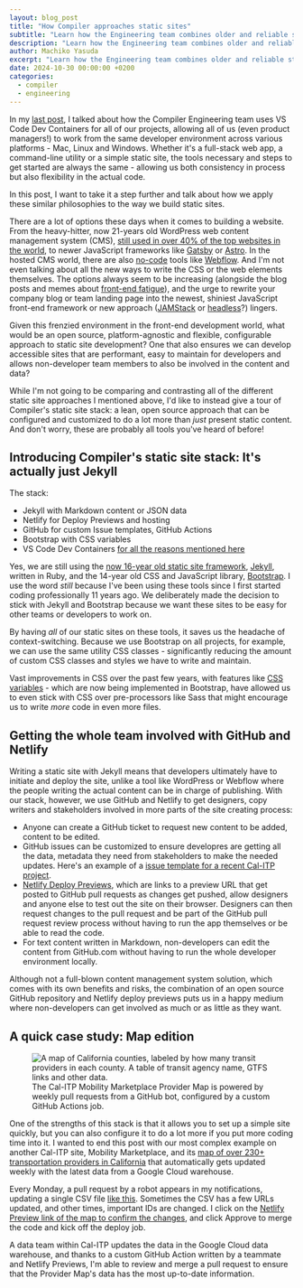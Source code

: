```yaml
---
layout: blog_post
title: "How Compiler approaches static sites"
subtitle: "Learn how the Engineering team combines older and reliable static site frameworks with new build tools and an open source approach to craft memorable and functional content-driven sites."
description: "Learn how the Engineering team combines older and reliable static site frameworks with new build tools and an open source approach to craft memorable and functional content-driven sites."
author: Machiko Yasuda
excerpt: "Learn how the Engineering team combines older and reliable static site frameworks with new build tools and an open source approach to craft memorable and functional content-driven sites."
date: 2024-10-30 00:00:00 +0200
categories:
  - compiler
  - engineering
---
```


In my [last post](/blog/2024/devcontainer-platform-agnostic-team), I talked about how the Compiler Engineering team uses VS Code Dev Containers for all of our projects, allowing all of us (even product managers!) to work from the same developer environment across various platforms - Mac, Linux and Windows. Whether it's a full-stack web app, a command-line utility or a simple static site, the tools necessary and steps to get started are always the same - allowing us both consistency in process but also flexibility in the actual code.

In this post, I want to take it a step further and talk about how we apply these similar philosophies to the way we build static sites.

There are a lot of options these days when it comes to building a website. From the heavy-hitter, now 21-years old WordPress web content management system (CMS), [still used in over 40% of the top websites in the world](https://trends.builtwith.com/cms), to newer JavaScript frameworks like [Gatsby](https://www.gatsbyjs.com/) or [Astro](https://astro.build/). In the hosted CMS world, there are also [no-code](https://webflow.com/made-in-webflow/no-code) tools like [Webflow](https://webflow.com/). And I'm not even talking about all the new ways to write the CSS or the web elements themselves. The options always seem to be increasing (alongside the blog posts and memes about [front-end fatigue](https://www.smashingmagazine.com/2016/11/not-an-imposter-fighting-front-end-fatigue/)), and the urge to rewrite your company blog or team landing page into the newest, shiniest JavaScript front-end framework or new approach ([JAMStack](https://jamstack.org/) or [headless](https://en.wikipedia.org/wiki/Headless_content_management_system)?) lingers.

Given this frenzied environment in the front-end development world, what would be an open source, platform-agnostic and flexible, configurable approach to static site development? One that also ensures we can develop accessible sites that are performant, easy to maintain for developers and allows non-developer team members to also be involved in the content and data?

While I'm not going to be comparing and contrasting all of the different static site approaches I mentioned above, I'd like to instead give a tour of Compiler's static site stack: a lean, open source approach that can be configured and customized to do a lot more than _just_ present static content. And don't worry, these are probably all tools you've heard of before!

## Introducing Compiler's static site stack: It's actually just Jekyll

The stack:

- Jekyll with Markdown content or JSON data
- Netlify for Deploy Previews and hosting
- GitHub for custom Issue templates, GitHub Actions
- Bootstrap with CSS variables
- VS Code Dev Containers [for all the reasons mentioned here](/blog/2024/devcontainer-platform-agnostic-team)

Yes, we are still using the [now 16-year old static site framework](https://jekyllrb.com/docs/history/), [Jekyll](https://jekyllrb.com/), written in Ruby, and the 14-year old CSS and JavaScript library, [Bootstrap](https://getbootstrap.com/docs/5.3/about/overview/). I use the word _still_ because I've been using these tools since I first started coding professionally 11 years ago. We deliberately made the decision to stick with Jekyll and Bootstrap because we want these sites to be easy for other teams or developers to work on.

By having _all_ of our static sites on these tools, it saves us the headache of context-switching. Because we use Bootstrap on all projects, for example, we can use the same utility CSS classes - significantly reducing the amount of custom CSS classes and styles we have to write and maintain.

Vast improvements in CSS over the past few years, with features like [CSS variables](https://blog.getbootstrap.com/2022/05/16/using-bootstrap-css-vars/) - which are now being implemented in Bootstrap, have allowed us to even stick with CSS over pre-processors like Sass that might encourage us to write _more_ code in even more files.

## Getting the whole team involved with GitHub and Netlify

Writing a static site with Jekyll means that developers ultimately have to initiate and deploy the site, unlike a tool like WordPress or Webflow where the people writing the actual content can be in charge of publishing. With our stack, however, we use GitHub and Netlify to get designers, copy writers and stakeholders involved in more parts of the site creating process:

- Anyone can create a GitHub ticket to request new content to be added, content to be edited.
- GitHub issues can be customized to ensure developres are getting all the data, metadata they need from stakeholders to make the needed updates. Here's an example of a [issue template for a recent Cal-ITP project](https://github.com/cal-itp/calitp.org/issues/new?template=new_resource.yml).
- [Netlify Deploy Previews](https://docs.netlify.com/site-deploys/deploy-previews/), which are links to a preview URL that get posted to GitHub pull requests as changes get pushed, allow designers and anyone else to test out the site on their browser. Designers can then request changes to the pull request and be part of the GitHub pull request review process without having to run the app themselves or be able to read the code.
- For text content written in Markdown, non-developers can edit the content from GitHub.com without having to run the whole developer environment locally.

Although not a full-blown content management system solution, which comes with its own benefits and risks, the combination of an open source GitHub repository and Netlify deploy previews puts us in a happy medium where non-developers can get involved as much or as little as they want.

## A quick case study: Map edition

<figure>
    <img src="/assets/blog/2024/2024-11-provider-map.jpg" alt="A map of California counties, labeled by how many transit providers in each county. A table of transit agency name, GTFS links and other data." />
    <figcaption>The Cal-ITP Mobility Marketplace Provider Map is powered by weekly pull requests from a GitHub bot, configured by a custom GitHub Actions job.</figcaption>
</figure>

One of the strengths of this stack is that it allows you to set up a simple site quickly, but you can also configure it to do a lot more if you put more coding time into it. I wanted to end this post with our most complex example on another Cal-ITP site, Mobility Marketplace, and its [map of over 230+ transportation providers in California](https://www.camobilitymarketplace.org/provider-map) that automatically gets updated weekly with the latest data from a Google Cloud warehouse.

Every Monday, a pull request by a robot appears in my notifications, updating a single CSV file [like this](https://github.com/cal-itp/mobility-marketplace/pull/586). Sometimes the CSV has a few URLs updated, and other times, important IDs are changed. I click on the [Netlify Preview link of the map to confirm the changes](https://deploy-preview-576--cal-itp-mobility-marketplace.netlify.app/provider-map), and click Approve to merge the code and kick off the deploy job.

A data team within Cal-ITP updates the data in the Google Cloud data warehouse, and thanks to a custom GitHub Action written by a teammate and Netlify Previews, I'm able to review and merge a pull request to ensure that the Provider Map's data has the most up-to-date information.
